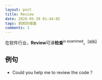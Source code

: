 ```yaml
---
layout: post
title: Review
date: 2020-05-30 01:44:02
tags: 鸦鸦的维基
comments: 1
---
```


在软件行业，**Review**可译**检查**<sup>is examined</sup>。<sup class="sup" data-title="A process or meeting during which a software product is examined by a project personnel, managers, users, customers, user representatives, or other interested parties for comment or approval">[[wiki]](https://en.wikipedia.org/wiki/Software_review)</sup>

## 例句

- Could you help me to review the code？